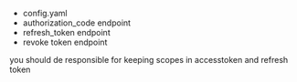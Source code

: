 


- config.yaml
- authorization_code endpoint
- refresh_token endpoint
- revoke token endpoint


you should de responsible for keeping scopes in accesstoken and refresh token